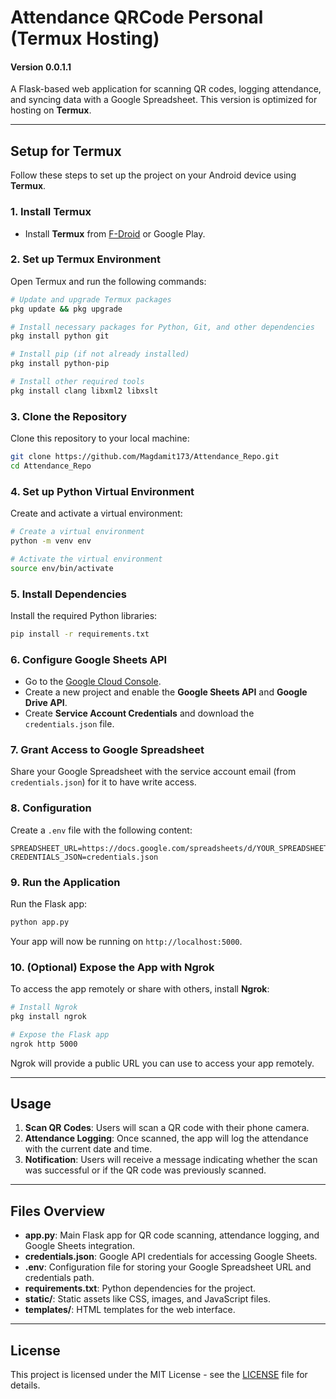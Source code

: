 
# Attendance QRCode Personal (Termux Hosting)
#### Version 0.0.1.1

A Flask-based web application for scanning QR codes, logging attendance, and syncing data with a Google Spreadsheet. This version is optimized for hosting on **Termux**.

---

## **Setup for Termux**

Follow these steps to set up the project on your Android device using **Termux**.

### **1. Install Termux**

- Install **Termux** from [F-Droid](https://f-droid.org/packages/com.termux/) or Google Play.

### **2. Set up Termux Environment**

Open Termux and run the following commands:

```bash
# Update and upgrade Termux packages
pkg update && pkg upgrade

# Install necessary packages for Python, Git, and other dependencies
pkg install python git

# Install pip (if not already installed)
pkg install python-pip

# Install other required tools
pkg install clang libxml2 libxslt
```

### **3. Clone the Repository**

Clone this repository to your local machine:

```bash
git clone https://github.com/Magdamit173/Attendance_Repo.git
cd Attendance_Repo
```

### **4. Set up Python Virtual Environment**

Create and activate a virtual environment:

```bash
# Create a virtual environment
python -m venv env

# Activate the virtual environment
source env/bin/activate
```

### **5. Install Dependencies**

Install the required Python libraries:

```bash
pip install -r requirements.txt
```

### **6. Configure Google Sheets API**

- Go to the [Google Cloud Console](https://console.cloud.google.com/).
- Create a new project and enable the **Google Sheets API** and **Google Drive API**.
- Create **Service Account Credentials** and download the `credentials.json` file.

### **7. Grant Access to Google Spreadsheet**

Share your Google Spreadsheet with the service account email (from `credentials.json`) for it to have write access.

### **8. Configuration**

Create a `.env` file with the following content:

```env
SPREADSHEET_URL=https://docs.google.com/spreadsheets/d/YOUR_SPREADSHEET_ID_HERE/edit
CREDENTIALS_JSON=credentials.json
```

### **9. Run the Application**

Run the Flask app:

```bash
python app.py
```

Your app will now be running on `http://localhost:5000`.

### **10. (Optional) Expose the App with Ngrok**

To access the app remotely or share with others, install **Ngrok**:

```bash
# Install Ngrok
pkg install ngrok

# Expose the Flask app
ngrok http 5000
```

Ngrok will provide a public URL you can use to access your app remotely.

---

## **Usage**

1. **Scan QR Codes**: Users will scan a QR code with their phone camera.
2. **Attendance Logging**: Once scanned, the app will log the attendance with the current date and time.
3. **Notification**: Users will receive a message indicating whether the scan was successful or if the QR code was previously scanned.

---

## **Files Overview**

- **app.py**: Main Flask app for QR code scanning, attendance logging, and Google Sheets integration.
- **credentials.json**: Google API credentials for accessing Google Sheets.
- **.env**: Configuration file for storing your Google Spreadsheet URL and credentials path.
- **requirements.txt**: Python dependencies for the project.
- **static/**: Static assets like CSS, images, and JavaScript files.
- **templates/**: HTML templates for the web interface.

---

## **License**

This project is licensed under the MIT License - see the [LICENSE](LICENSE) file for details.
